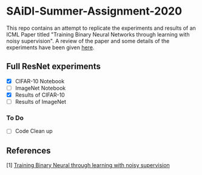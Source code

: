 # SAiDl-Summer-Assignment-2020

This repo contains an attempt to replicate the experiments and results of an ICML Paper titled "Training Binary Neural Networks through learning with noisy supervision". 
A review of the paper and some details of the experiments have been given [here](https://github.com/hades-rp2010/SAiDL-Summer-Assignment-2020/blob/master/Review.pdf).

## Full ResNet experiments

- [X]  CIFAR-10 Notebook
- [ ]  ImageNet Notebook
- [X]  Results of CIFAR-10
- [ ]  Results of ImageNet

### To Do

- [ ]  Code Clean up

## References

[1] [Training Binary Neural through learning with noisy supervision](https://icml.cc/virtual/2020/poster/5791)

